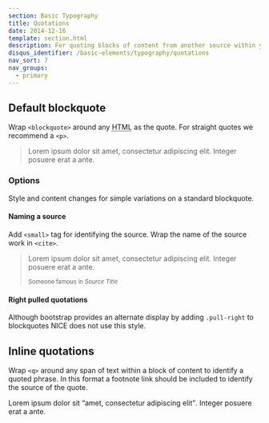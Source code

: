 ```yaml
---
section: Basic Typography
title: Quotations
date: 2014-12-16
template: section.html
description: For quoting blocks of content from another source within your document
disqus_identifier: /basic-elements/typography/quotations
nav_sort: 7
nav_groups:
  - primary
---
```


## Default blockquote

Wrap <code>&lt;blockquote&gt;</code> around any <abbr title="HyperText Markup Language">HTML</abbr> as the quote. For straight quotes we recommend a <code>&lt;p&gt;</code>.

<div class="guide-example">
<blockquote>
<p>Lorem ipsum dolor sit amet, consectetur adipiscing elit. Integer posuere erat a ante.</p>
</blockquote>
</div>

### Options

Style and content changes for simple variations on a standard blockquote.

#### Naming a source

Add <code>&lt;small&gt;</code> tag for identifying the source. Wrap the name of the source work in <code>&lt;cite&gt;</code>.

<div class="guide-example">
<blockquote>
<p>Lorem ipsum dolor sit amet, consectetur adipiscing elit. Integer posuere erat a ante.</p>
<small>Someone famous in <cite title="Source Title">Source Title</cite></small>
</blockquote>
</div>

<div class="note note-info">
<h4>Right pulled quotations</h4>

<p>Although bootstrap provides an alternate display by adding <code>.pull-right</code> to blockquotes NICE does not use this style.</p>
</div>


## Inline quotations

Wrap <code>&lt;q&gt;</code> around any span of text within a block of content to identify a quoted phrase. In this format a footnote link should be included to identify the source of the quote.

<div class="guide-example">
<p>Lorem ipsum dolor sit <q cite="An unknown source">amet, consectetur adipiscing elit</q>. Integer posuere erat a ante.</p>
</div>
